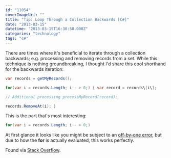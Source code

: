 ```yaml
---
id: "11054"
coverImageUri: ""
title: "Tip: Loop Through a Collection Backwards [C#]"
date: "2013-03-15"
datetime: "2013-03-15T16:30:50.000Z"
categories: "technology"
tags: "c#"
---
```


There are times where it's beneficial to iterate through a collection backwards; e.g. processing and removing records from a set. While this technique is nothing groundbreaking, I thought I'd share this cool shorthand for the backwards iteration:

``` csharp
var records = getMyRecords();

for(var i = records.Length; i-- > 0;) { var record = records\[i\];

// Additional processing processMyRecord(record);

records.RemoveAt(i); }
```

This is the part that's most interesting:

``` csharp
for(var i = records.Length; i-- > 0;)
```

At first glance it looks like you might be subject to an [off-by-one error](http://en.wikipedia.org/wiki/Off-by-one_error), but due to how the **for** is actually evaluated, this works perfectly.

Found via [Stack Overflow](http://stackoverflow.com/questions/275994/whats-the-best-way-to-do-a-backwards-loop-in-c-c-c "Stack Overflow | What's the best way to do a backwards loop in C/C#/C++?").
